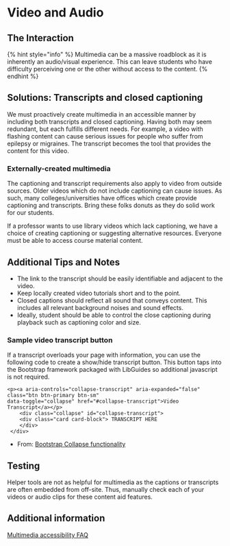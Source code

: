 # Video and Audio

## The Interaction

{% hint style="info" %}
Multimedia can be a massive roadblock as it is inherently an audio/visual experience. This can leave students who have difficulty perceiving one or the other without access to the content.
{% endhint %}

## Solutions: Transcripts and closed captioning

We must proactively create multimedia in an accessible manner by including both transcripts and closed captioning. Having both may seem redundant, but each fulfills different needs. For example, a video with flashing content can cause serious issues for people who suffer from epilepsy or migraines. The transcript becomes the tool that provides the content for this video.

### Externally-created multimedia

The captioning and transcript requirements also apply to video from outside sources. Older videos which do not include captioning can cause issues. As such, many colleges/universities have offices which create provide captioning and transcripts. Bring these folks donuts as they do solid work for our students.

If a professor wants to use library videos which lack captioning, we have a choice of creating captioning or suggesting alternative resources. Everyone must be able to access course material content.

## Additional Tips and Notes

* The link to the transcript should be easily identifiable and adjacent to the video. 
* Keep locally created video tutorials short and to the point.
* Closed captions should reflect all sound that conveys content. This includes all relevant background noises and sound effects.
* Ideally, student should be able to control the close captioning during playback such as captioning color and size.

### **Sample video transcript button**

If a transcript overloads your page with information, you can use the following code to create a show/hide transcript button. This button taps into the Bootstrap framework packaged with LibGuides so additional javascript is not required.

```markup
<p><a aria-controls="collapse-transcript" aria-expanded="false" class="btn btn-primary btn-sm" 
data-toggle="collapse" href="#collapse-transcript">Video Transcript</a></p>
    <div class="collapse" id="collapse-transcript"> 
    <div class="card card-block"> TRANSCRIPT HERE
    </div>
 </div>
```

* From: [Bootstrap Collapse functionality](http://getbootstrap.com/javascript/#collapse)

## Testing

Helper tools are not as helpful for multimedia as the captions or transcripts are often embedded from off-site. Thus, manually check each of your videos or audio clips for these content aid features.

## Additional information

[Multimedia accessibility FAQ](https://www.w3.org/2008/06/video-notes)

